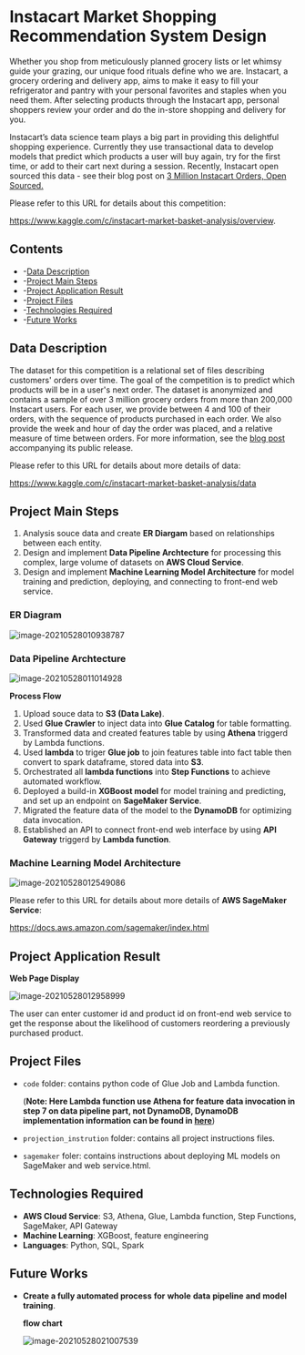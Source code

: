 # Instacart Market Shopping Recommendation System Design

Whether you shop from meticulously planned grocery lists or let whimsy guide your grazing, our unique food rituals define who we are. Instacart, a grocery ordering and delivery app, aims to make it easy to fill your refrigerator and pantry with your personal favorites and staples when you need them. After selecting products through the Instacart app, personal shoppers review your order and do the in-store shopping and delivery for you.

Instacart’s data science team plays a big part in providing this delightful shopping experience. Currently they use transactional data to develop models that predict which products a user will buy again, try for the first time, or add to their cart next during a session. Recently, Instacart open sourced this data - see their blog post on [3 Million Instacart Orders, Open Sourced.](https://tech.instacart.com/3-million-instacart-orders-open-sourced-d40d29ead6f2)

Please refer to this URL for details about this competition:

https://www.kaggle.com/c/instacart-market-basket-analysis/overview.

## Contents

* -[Data Description](*Data-Description)
* -[Project Main Steps](*Project-Main-Steps)
* -[Project Application Result](*Project-Application-Result)
* -[Project Files](*Project-Files)
* -[Technologies Required](*Technologies-Required)
* -[Future Works](*Future-Works)

## Data Description

The dataset for this competition is a relational set of files describing customers' orders over time. The goal of the competition is to predict which products will be in a user's next order. The dataset is anonymized and contains a sample of over 3 million grocery orders from more than 200,000 Instacart users. For each user, we provide between 4 and 100 of their orders, with the sequence of products purchased in each order. We also provide the week and hour of day the order was placed, and a relative measure of time between orders. For more information, see the [blog post](https://tech.instacart.com/3-million-instacart-orders-open-sourced-d40d29ead6f2) accompanying its public release.

Please refer to this URL for details about more details of data:

https://www.kaggle.com/c/instacart-market-basket-analysis/data

## Project Main Steps

1. Analysis souce data and create **ER Diargam** based on relationships between each entity.
2. Design and implement **Data Pipeline Archtecture** for processing this complex, large volume of datasets on **AWS Cloud Service**.
3. Design and implement **Machine Learning Model Architecture** for model training and prediction, deploying, and connecting to front-end web service.

### ER Diagram

![image-20210528010938787](https://tva1.sinaimg.cn/large/008i3skNgy1gqxe0grah0j30v20hogoa.jpg)

### Data Pipeline Archtecture

![image-20210528011014928](https://tva1.sinaimg.cn/large/008i3skNgy1gqxe10y1uaj31440o0n91.jpg)

**Process Flow**

1. Upload souce data to **S3 (Data Lake)**.
2. Used **Glue Crawler** to inject data into **Glue Catalog** for table formatting.
3. Transformed data and created features table by using **Athena** triggerd by Lambda functions.
4. Used **lambda** to triger **Glue job** to join features table into fact table then convert to spark dataframe, stored data into **S3**.
5. Orchestrated all **lambda functions** into **Step Functions** to achieve automated workflow.
6. Deployed a build-in **XGBoost model** for model training and predicting, and set up an endpoint on **SageMaker Service**.
7. Migrated the feature data of the model to the **DynamoDB** for optimizing data invocation.
8. Established an API to connect front-end web interface by using **API Gateway** triggerd by **Lambda function**.

### **Machine Learning Model Architecture** 

![image-20210528012549086](https://tva1.sinaimg.cn/large/008i3skNgy1gqxeh92k40j60us0lwqdu02.jpg)

Please refer to this URL for details about more details of **AWS SageMaker Service**:

https://docs.aws.amazon.com/sagemaker/index.html

## Project Application Result

**Web Page Display**

![image-20210528012958999](https://tva1.sinaimg.cn/large/008i3skNgy1gqxelk4w5rj30mo0b6tb3.jpg)

The user can enter customer id and product id on front-end web service to get the response about the likelihood of customers reordering a previously purchased product.

## Project Files

* `code` folder: contains python code of Glue Job and Lambda function. 

  (**Note: Here Lambda function use Athena for feature data invocation in step 7 on data pipeline part, not DynamoDB, DynamoDB implementation information can be found in [here](https://boto3.amazonaws.com/v1/documentation/api/latest/reference/services/dynamodb.html)**)

* `projection_instrution` folder: contains all project instructions files.
* `sagemaker` foler: contains instructions about deploying ML models on SageMaker and web service.html.

## Technologies Required

* **AWS Cloud Service**: S3, Athena, Glue, Lambda function, Step Functions, SageMaker, API Gateway
* **Machine Learning**: XGBoost, feature engineering
* **Languages**: Python, SQL, Spark

## Future Works

* **Create a fully automated process** **for** **whole** **data** **pipeline** **and** **model** **training**.

  **flow chart**

  ![image-20210528021007539](https://tva1.sinaimg.cn/large/008i3skNgy1gqxfrbiu9aj30w808u43m.jpg)


